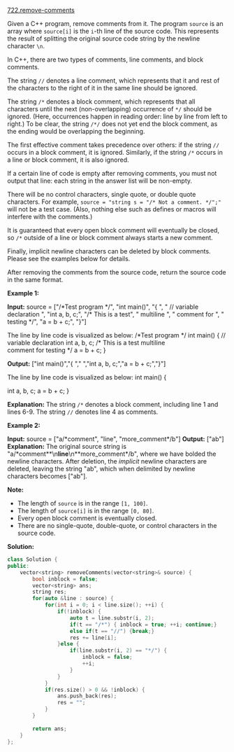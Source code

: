 [722.remove-comments](https://leetcode.com/problems/remove-comments/)  

Given a C++ program, remove comments from it. The program `source` is an array where `source[i]` is the `i`\-th line of the source code. This represents the result of splitting the original source code string by the newline character `\n`.

In C++, there are two types of comments, line comments, and block comments.

The string `//` denotes a line comment, which represents that it and rest of the characters to the right of it in the same line should be ignored.

The string `/*` denotes a block comment, which represents that all characters until the next (non-overlapping) occurrence of `*/` should be ignored. (Here, occurrences happen in reading order: line by line from left to right.) To be clear, the string `/*/` does not yet end the block comment, as the ending would be overlapping the beginning.

The first effective comment takes precedence over others: if the string `//` occurs in a block comment, it is ignored. Similarly, if the string `/*` occurs in a line or block comment, it is also ignored.

If a certain line of code is empty after removing comments, you must not output that line: each string in the answer list will be non-empty.

There will be no control characters, single quote, or double quote characters. For example, `source = "string s = "/* Not a comment. */";"` will not be a test case. (Also, nothing else such as defines or macros will interfere with the comments.)

It is guaranteed that every open block comment will eventually be closed, so `/*` outside of a line or block comment always starts a new comment.

Finally, implicit newline characters can be deleted by block comments. Please see the examples below for details.

After removing the comments from the source code, return the source code in the same format.

**Example 1:**  

**Input:** 
source = \["/\*Test program \*/", "int main()", "{ ", "  // variable declaration ", "int a, b, c;", "/\* This is a test", "   multiline  ", "   comment for ", "   testing \*/", "a = b + c;", "}"\]

The line by line code is visualized as below:
/\*Test program \*/
int main()
{ 
  // variable declaration 
int a, b, c;
/\* This is a test
   multiline  
   comment for 
   testing \*/
a = b + c;
}

**Output:** \["int main()","{ ","  ","int a, b, c;","a = b + c;","}"\]

The line by line code is visualized as below:
int main()
{ 
  
int a, b, c;
a = b + c;
}

**Explanation:** 
The string `/*` denotes a block comment, including line 1 and lines 6-9. The string `//` denotes line 4 as comments.

**Example 2:**  

**Input:** 
source = \["a/\*comment", "line", "more\_comment\*/b"\]
**Output:** \["ab"\]
**Explanation:** The original source string is "a/\*comment**\\n**line**\\n**more\_comment\*/b", where we have bolded the newline characters.  After deletion, the _implicit_ newline characters are deleted, leaving the string "ab", which when delimited by newline characters becomes \["ab"\].

**Note:**

*   The length of `source` is in the range `[1, 100]`.
*   The length of `source[i]` is in the range `[0, 80]`.
*   Every open block comment is eventually closed.
*   There are no single-quote, double-quote, or control characters in the source code.  



**Solution:**  

```cpp
class Solution {
public:
    vector<string> removeComments(vector<string>& source) {
        bool inblock = false;
        vector<string> ans;
        string res;
        for(auto &line : source) {
            for(int i = 0; i < line.size(); ++i) {
                if(!inblock) {
                    auto t = line.substr(i, 2);
                    if(t == "/*") { inblock = true; ++i; continue;}
                    else if(t == "//") {break;}
                    res += line[i];
                }else {
                    if(line.substr(i, 2) == "*/") {
                        inblock = false;
                        ++i;
                    }
                }
            }
            if(res.size() > 0 && !inblock) {
                ans.push_back(res);
                res = "";
            }
        }
        
        return ans;
    }
};
```
      